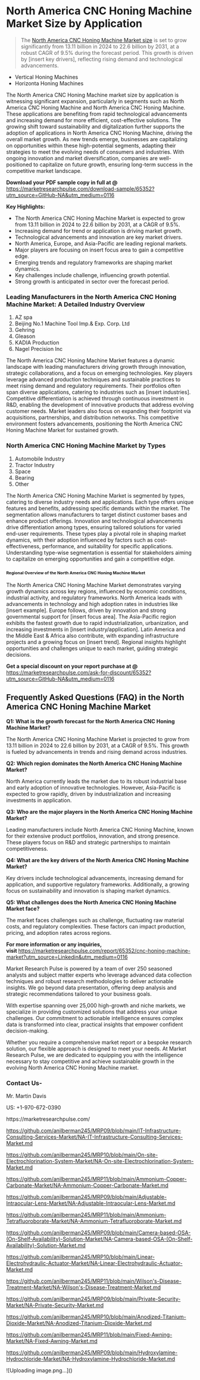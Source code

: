 <h1>North America CNC Honing Machine Market&nbsp;Size by Application</h1><blockquote><p>The <a href="https://marketresearchpulse.com/download-sample/65352?utm_source=GitHub-NA&amp;utm_medium=0116">North America CNC Honing Machine Market size</a> is set to grow significantly from 13.11 billion in 2024 to 22.6 billion by 2031, at a robust CAGR of 9.5% during the forecast period. This growth is driven by [insert key drivers], reflecting rising demand and technological advancements.</p></blockquote><ul><li>Vertical Honing Machines<li> Horizonta Honing Machines</li></ul><p>The North America CNC Honing Machine market size by application is witnessing significant expansion, particularly in segments such as North America CNC Honing Machine and North America CNC Honing Machine. These applications are benefiting from rapid technological advancements and increasing demand for more efficient, cost-effective solutions. The growing shift toward sustainability and digitalization further supports the adoption of applications in North America CNC Honing Machine, driving the overall market growth. As new trends emerge, businesses are capitalizing on opportunities within these high-potential segments, adapting their strategies to meet the evolving needs of consumers and industries. With ongoing innovation and market diversification, companies are well-positioned to capitalize on future growth, ensuring long-term success in the competitive market landscape.</p><p><strong>Download your PDF sample copy in full at @ </strong><a href="https://marketresearchpulse.com/download-sample/65352?utm_source=GitHub-NA&amp;utm_medium=0116">https://marketresearchpulse.com/download-sample/65352?utm_source=GitHub-NA&amp;utm_medium=0116</a></p><p><strong>Key Highlights: </strong></p><ul><li>The North America CNC Honing Machine Market is expected to grow from 13.11 billion in 2024 to 22.6 billion by 2031, at a CAGR of 9.5%.</li><li>Increasing demand for trend or application is driving market growth.</li><li>Technological advancements and innovation are key market drivers.</li><li>North America, Europe, and Asia-Pacific are leading regional markets.</li><li>Major players are focusing on insert focus area to gain a competitive edge.</li><li>Emerging trends and regulatory frameworks are shaping market dynamics.</li><li>Key challenges include challenge, influencing growth potential.</li><li>Strong growth is anticipated in sector over the forecast period.</li></ul><h3>Leading Manufacturers in the North America CNC Honing Machine Market: A Detailed Industry Overview</h3><ol><li>AZ spa</li><li>Beijing No.1 Machine Tool Imp.& Exp. Corp. Ltd</li><li>Gehring</li><li>Gleason</li><li>KADIA Production</li><li>Nagel Precision Inc</li></ol><div class="flex max-w-full flex-col flex-grow"><div class="min-h-8 text-message flex w-full flex-col items-end gap-2 whitespace-normal break-words [.text-message+&amp;]:mt-5" dir="auto" data-message-author-role="assistant" data-message-id="fd8432e4-4910-450d-b182-61b7bfb0a01f" data-message-model-slug="gpt-4o"><div class="flex w-full flex-col gap-1 empty:hidden first:pt-[3px]"><div class="markdown prose w-full break-words dark:prose-invert light"><p>The North America CNC Honing Machine Market features a dynamic landscape with leading manufacturers driving growth through innovation, strategic collaborations, and a focus on emerging technologies. Key players leverage advanced production techniques and sustainable practices to meet rising demand and regulatory requirements. Their portfolios often span diverse applications, catering to industries such as [insert industries]. Competitive differentiation is achieved through continuous investment in R&amp;D, enabling the development of innovative products that address evolving customer needs. Market leaders also focus on expanding their footprint via acquisitions, partnerships, and distribution networks. This competitive environment fosters advancements, positioning the North America CNC Honing Machine Market for sustained growth.</p></div></div></div></div><h3>North America CNC Honing Machine Market by Types</h3><ol><li>Automobile Industry<li> Tractor Industry<li> Space<li> Bearing<li> Other</li></ol><div class="flex max-w-full flex-col flex-grow"><div class="min-h-8 text-message flex w-full flex-col items-end gap-2 whitespace-normal break-words [.text-message+&amp;]:mt-5" dir="auto" data-message-author-role="assistant" data-message-id="084470be-0bb7-4664-bddf-5156b4f41249" data-message-model-slug="gpt-4o-mini"><div class="flex w-full flex-col gap-1 empty:hidden first:pt-[3px]"><div class="markdown prose w-full break-words dark:prose-invert light"><p>The North America CNC Honing Machine Market is segmented by types, catering to diverse industry needs and applications. Each type offers unique features and benefits, addressing specific demands within the market. The segmentation allows manufacturers to target distinct customer bases and enhance product offerings. Innovation and technological advancements drive differentiation among types, ensuring tailored solutions for varied end-user requirements. These types play a pivotal role in shaping market dynamics, with their adoption influenced by factors such as cost-effectiveness, performance, and suitability for specific applications. Understanding type-wise segmentation is essential for stakeholders aiming to capitalize on emerging opportunities and gain a competitive edge.</p></div></div></div></div><h3><span style="font-size: 11px;">Regional Overview of the North America CNC Honing Machine Market</span></h3><div class="flex max-w-full flex-col flex-grow"><div class="min-h-8 text-message flex w-full flex-col items-end gap-2 whitespace-normal break-words [.text-message+&amp;]:mt-5" dir="auto" data-message-author-role="assistant" data-message-id="e9038762-ce64-4e30-91c9-9bd413514231" data-message-model-slug="gpt-4o-mini"><div class="flex w-full flex-col gap-1 empty:hidden first:pt-[3px]"><div class="markdown prose w-full break-words dark:prose-invert light"><p>The North America CNC Honing Machine Market demonstrates varying growth dynamics across key regions, influenced by economic conditions, industrial activity, and regulatory frameworks. North America leads with advancements in technology and high adoption rates in industries like [insert example]. Europe follows, driven by innovation and strong governmental support for [insert focus area]. The Asia-Pacific region exhibits the fastest growth due to rapid industrialization, urbanization, and increasing investments in [insert industry/application]. Latin America and the Middle East &amp; Africa also contribute, with expanding infrastructure projects and a growing focus on [insert trend]. Regional insights highlight opportunities and challenges unique to each market, guiding strategic decisions.</p></div></div></div></div><p><strong>Get a special discount on your report purchase at @ </strong><a href="https://marketresearchpulse.com/ask-for-discount/65352?utm_source=GitHub-NA&amp;utm_medium=0116">https://marketresearchpulse.com/ask-for-discount/65352?utm_source=GitHub-NA&amp;utm_medium=0116</a></p><h2>Frequently Asked Questions (FAQ) in the North America CNC Honing Machine Market</h2><p><strong>Q1: What is the growth forecast for the North America CNC Honing Machine Market?</strong></p><p>The North America CNC Honing Machine Market is projected to grow from 13.11 billion in 2024 to 22.6 billion by 2031, at a CAGR of 9.5%. This growth is fueled by advancements in trends and rising demand across industries.</p><p><strong>Q2: Which region dominates the North America CNC Honing Machine Market?</strong></p><p>North America currently leads the market due to its robust industrial base and early adoption of innovative technologies. However, Asia-Pacific is expected to grow rapidly, driven by industrialization and increasing investments in application.</p><p><strong>Q3: Who are the major players in the North America CNC Honing Machine Market?</strong></p><p>Leading manufacturers include North America CNC Honing Machine, known for their extensive product portfolios, innovation, and strong presence. These players focus on R&amp;D and strategic partnerships to maintain competitiveness.</p><p><strong>Q4: What are the key drivers of the North America CNC Honing Machine Market?</strong></p><p>Key drivers include technological advancements, increasing demand for application, and supportive regulatory frameworks. Additionally, a growing focus on sustainability and innovation is shaping market dynamics.</p><p><strong>Q5: What challenges does the North America CNC Honing Machine Market face?</strong></p><p>The market faces challenges such as challenge, fluctuating raw material costs, and regulatory complexities. These factors can impact production, pricing, and adoption rates across regions.</p><p><strong>For more information or any inquiries, visit&nbsp;</strong><a href="https://marketresearchpulse.com/report/65352/cnc-honing-machine-market?utm_source=Linkedin&utm_medium=0116">https://marketresearchpulse.com/report/65352/cnc-honing-machine-market?utm_source=Linkedin&utm_medium=0116</a></p><p>Market Research Pulse is powered by a team of over 250 seasoned analysts and subject matter experts who leverage advanced data collection techniques and robust research methodologies to deliver actionable insights. We go beyond data presentation, offering deep analysis and strategic recommendations tailored to your business goals.</p><p>With expertise spanning over 25,000 high-growth and niche markets, we specialize in providing customized solutions that address your unique challenges. Our commitment to actionable intelligence ensures complex data is transformed into clear, practical insights that empower confident decision-making.</p><p>Whether you require a comprehensive market report or a bespoke research solution, our flexible approach is designed to meet your needs. At Market Research Pulse, we are dedicated to equipping you with the intelligence necessary to stay competitive and achieve sustainable growth in the evolving North America CNC Honing Machine market.</p><h3><strong>Contact Us-</strong></h3><p>Mr. Martin Davis</p><p>US: +1-970-672-0390</p><p>https://marketresearchpulse.com/</p><p><a href="https://github.com/anilberman245/MRP09/blob/main/IT-Infrastructure-Consulting-Services-Market/NA-IT-Infrastructure-Consulting-Services-Market.md">https://github.com/anilberman245/MRP09/blob/main/IT-Infrastructure-Consulting-Services-Market/NA-IT-Infrastructure-Consulting-Services-Market.md</a></p><p><a href="https://github.com/anilberman245/MRP10/blob/main/On-site-Electrochlorination-System-Market/NA-On-site-Electrochlorination-System-Market.md">https://github.com/anilberman245/MRP10/blob/main/On-site-Electrochlorination-System-Market/NA-On-site-Electrochlorination-System-Market.md</a></p><p><a href="https://github.com/anilberman245/MRP11/blob/main/Ammonium-Copper-Carbonate-Market/NA-Ammonium-Copper-Carbonate-Market.md">https://github.com/anilberman245/MRP11/blob/main/Ammonium-Copper-Carbonate-Market/NA-Ammonium-Copper-Carbonate-Market.md</a></p><p><a href="https://github.com/anilberman245/MRP09/blob/main/Adjustable-Intraocular-Lens-Market/NA-Adjustable-Intraocular-Lens-Market.md">https://github.com/anilberman245/MRP09/blob/main/Adjustable-Intraocular-Lens-Market/NA-Adjustable-Intraocular-Lens-Market.md</a></p><p><a href="https://github.com/anilberman245/MRP11/blob/main/Ammonium-Tetrafluoroborate-Market/NA-Ammonium-Tetrafluoroborate-Market.md">https://github.com/anilberman245/MRP11/blob/main/Ammonium-Tetrafluoroborate-Market/NA-Ammonium-Tetrafluoroborate-Market.md</a></p><p><a href="https://github.com/anilberman245/MRP09/blob/main/Camera-based-OSA-(On-Shelf-Availability)-Solution-Market/NA-Camera-based-OSA-(On-Shelf-Availability)-Solution-Market.md">https://github.com/anilberman245/MRP09/blob/main/Camera-based-OSA-(On-Shelf-Availability)-Solution-Market/NA-Camera-based-OSA-(On-Shelf-Availability)-Solution-Market.md</a></p><p><a href="https://github.com/anilberman245/MRP10/blob/main/Linear-Electrohydraulic-Actuator-Market/NA-Linear-Electrohydraulic-Actuator-Market.md">https://github.com/anilberman245/MRP10/blob/main/Linear-Electrohydraulic-Actuator-Market/NA-Linear-Electrohydraulic-Actuator-Market.md</a></p><p><a href="https://github.com/anilberman245/MRP11/blob/main/Wilson's-Disease-Treatment-Market/NA-Wilson's-Disease-Treatment-Market.md">https://github.com/anilberman245/MRP11/blob/main/Wilson's-Disease-Treatment-Market/NA-Wilson's-Disease-Treatment-Market.md</a></p><p><a href="https://github.com/anilberman245/MRP09/blob/main/Private-Security-Market/NA-Private-Security-Market.md">https://github.com/anilberman245/MRP09/blob/main/Private-Security-Market/NA-Private-Security-Market.md</a></p><p><a href="https://github.com/anilberman245/MRP10/blob/main/Anodized-Titanium-Dioxide-Market/NA-Anodized-Titanium-Dioxide-Market.md">https://github.com/anilberman245/MRP10/blob/main/Anodized-Titanium-Dioxide-Market/NA-Anodized-Titanium-Dioxide-Market.md</a></p><p><a href="https://github.com/anilberman245/MRP11/blob/main/Fixed-Awning-Market/NA-Fixed-Awning-Market.md">https://github.com/anilberman245/MRP11/blob/main/Fixed-Awning-Market/NA-Fixed-Awning-Market.md</a></p><p><a href="https://github.com/anilberman245/MRP09/blob/main/Hydroxylamine-Hydrochloride-Market/NA-Hydroxylamine-Hydrochloride-Market.md">https://github.com/anilberman245/MRP09/blob/main/Hydroxylamine-Hydrochloride-Market/NA-Hydroxylamine-Hydrochloride-Market.md</a></p>
![Uploading image.png…]()
